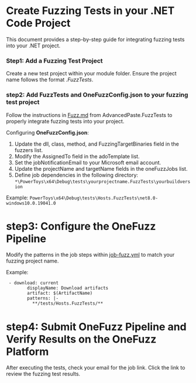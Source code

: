 # Create Fuzzing Tests in your .NET Code Project

This document provides a step-by-step guide for integrating fuzzing tests into your .NET project.

### Step1: Add a Fuzzing Test Project
Create a new test project within your module folder. Ensure the project name follows the format *.FuzzTests*.

### step2:  Add FuzzTests and OneFuzzConfig.json to your fuzzing test project
Follow the instructions in [Fuzz.md](https://github.com/microsoft/PowerToys/blob/main/src/modules/AdvancedPaste/AdvancedPaste.FuzzTests/Fuzz.md) from AdvancedPaste.FuzzTests to properly integrate fuzzing tests into your project.

Configuring **OneFuzzConfig.json**:
1. Update the dll, class, method, and FuzzingTargetBinaries field in the fuzzers list.
2. Modify the AssignedTo field in the adoTemplate list.
3. Set the jobNotificationEmail to your Microsoft email account.
4. Update the projectName and targetName fields in the oneFuzzJobs list.
5. Define job dependencies in the following directory:
```*\PowerToys\x64\Debug\tests\yourprojectname.FuzzTests\yourbuildversion```

Example:
```PowerToys\x64\Debug\tests\Hosts.FuzzTests\net8.0-windows10.0.19041.0```


# step3: Configure the OneFuzz Pipeline
Modify the patterns in the job steps within [job-fuzz.yml](https://github.com/microsoft/PowerToys/blob/main/.pipelines/v2/templates/job-fuzz.yml) to match your fuzzing project name.

Example:
```
 - download: current
        displayName: Download artifacts
        artifact: $(ArtifactName)
        patterns: |-
          **/tests/Hosts.FuzzTests/**
```


# step4:  Submit OneFuzz Pipeline and Verify Results on the OneFuzz Platform 
After executing the tests, check your email for the job link. Click the link to review the fuzzing test results.